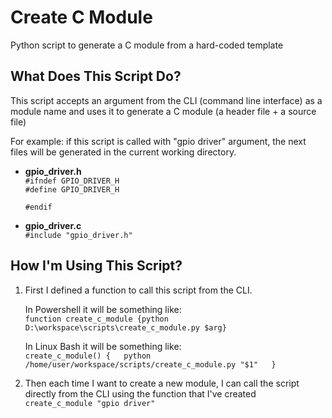 # Create C Module
Python script to generate a C module from a hard-coded template

## What Does This Script Do?
This script accepts an argument from the CLI (command line interface) as a module name and uses it to generate a C module (a header file + a source file)

For example: if this script is called with "gpio driver" argument, the next files will be generated in the current working directory.
- **gpio_driver.h**  
`#ifndef GPIO_DRIVER_H`  
`#define GPIO_DRIVER_H`  
` `  
`#endif`  

- **gpio_driver.c**  
  `#include "gpio_driver.h"`  


## How I'm Using This Script?
1. First I defined a function to call this script from the CLI. 

   In Powershell it will be something like:  
   `function create_c_module {python D:\workspace\scripts\create_c_module.py $arg}`

   In Linux Bash it will be something like:  
   `create_c_module() {  
	python /home/user/workspace/scripts/create_c_module.py "$1"  
   }`  

2. Then each time I want to create a new module, I can call the script directly from the CLI using the function that I've created  
   `create_c_module "gpio driver"`
